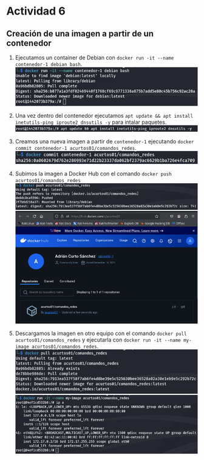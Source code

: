 # Actividad 6

## Creación de una imagen a partir de un contenedor 

1. Ejecutamos un container de Debian con `docker run -it --name contenedor-1 debian bash`.
![Docker run](../images/actividad-6/docker-run.png)

2. Una vez dentro del contenedor ejecutamos `apt update && apt install inetutils-ping iproute2 dnsutils -y` para intalar paquetes.
![Apt](../images/actividad-6/apt.png)
 
3. Creamos una nueva imagen a partir de `contenedor-1` ejecutando `docker commit contenedor-1 acurtos01/comandos_redes`.
![Docker commit](../images/actividad-6/docker-commit.png)

4. Subimos la imagen a Docker Hub con el comando `docker push acurtos01/comandos_redes`
![Docker push](../images/actividad-6/docker-push.png)
![Dockerhub](../images/actividad-6/dockerhub.png)
5. Descargamos la imagen en otro equipo con el comando `docker pull acurtos01/comandos_redes` y ejecutarla con `docker run -it --name my-image acurtos01/comandos_redes`.
![Docker pull](../images/actividad-6/docker-pull.png)
![Docker run image](../images/actividad-6/docker-run-image.png)